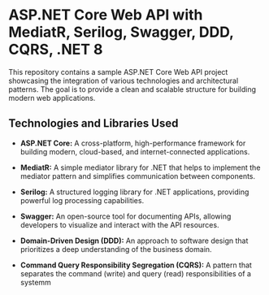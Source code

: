 # ASP.NET Core Web API with MediatR, Serilog, Swagger, DDD, CQRS, .NET 8


This repository contains a sample ASP.NET Core Web API project showcasing the integration of various technologies and architectural patterns. The goal is to provide a clean and scalable structure for building modern web applications.

## Technologies and Libraries Used

- **ASP.NET Core:** A cross-platform, high-performance framework for building modern, cloud-based, and internet-connected applications.

- **MediatR:** A simple mediator library for .NET that helps to implement the mediator pattern and simplifies communication between components.

- **Serilog:** A structured logging library for .NET applications, providing powerful log processing capabilities.
  
- **Swagger:** An open-source tool for documenting APIs, allowing developers to visualize and interact with the API resources.

- **Domain-Driven Design (DDD):** An approach to software design that prioritizes a deep understanding of the business domain.

- **Command Query Responsibility Segregation (CQRS):** A pattern that separates the command (write) and query (read) responsibilities of a systemm 

